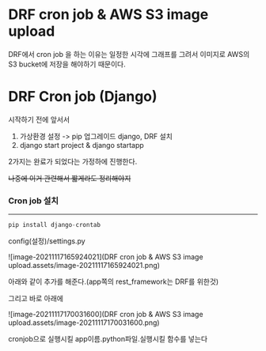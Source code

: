# DRF cron job & AWS S3 image upload



DRF에서 cron job 을 하는 이유는 일정한 시각에 그래프를 그려서  이미지로 AWS의 S3 bucket에 저장을 해야하기 때문이다.



# DRF Cron job (Django)



시작하기 전에 앞서서  



1. 가상환경 설정 -> pip 업그레이드 django, DRF 설치
2. django start project & django startapp 



2가지는 완료가 되었다는 가정하에 진행한다.

~~나중에 이거 관련해서 짧게라도 정리해야지~~



### Cron job 설치

---



``` py
pip install django-crontab
```



config(설정)/settings.py 

![image-20211117165924021](DRF cron job & AWS S3 image upload.assets/image-20211117165924021.png)

아래와 같이 추가를 해준다.(app쪽의 rest_framework는 DRF를 위한것)



그리고 바로 아래에

![image-20211117170031600](DRF cron job & AWS S3 image upload.assets/image-20211117170031600.png)

cronjob으로 실행시킬 app이름.python파일.실행시킬 함수를 넣는다



